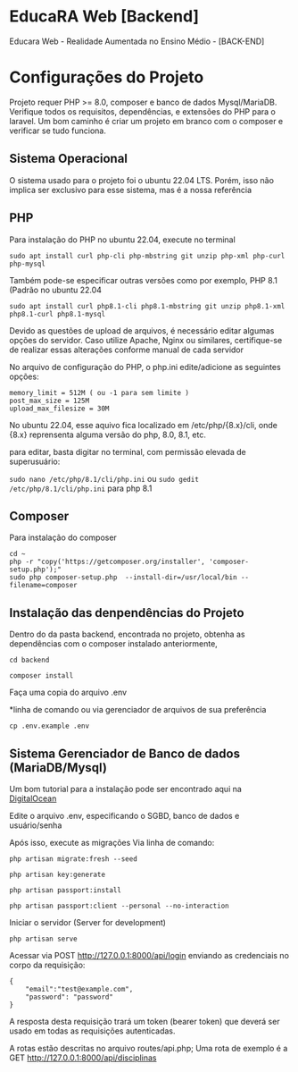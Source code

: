 
# EducaRA Web [Backend]
Educara Web - Realidade Aumentada no Ensino Médio - [BACK-END]

# Configurações do Projeto

Projeto requer PHP >= 8.0, composer e banco de dados Mysql/MariaDB.
Verifique todos os requisitos, dependências, e extensões do PHP para o laravel.
Um bom caminho é criar um projeto em branco com o composer e verificar se tudo funciona.

## Sistema Operacional
O sistema usado para o projeto foi o ubuntu 22.04 LTS. Porém, isso não implica ser exclusivo para esse sistema, mas é a nossa referência

## PHP
Para instalação do PHP no ubuntu 22.04, execute no terminal

    sudo apt install curl php-cli php-mbstring git unzip php-xml php-curl php-mysql

Também pode-se especificar outras versões como por exemplo, PHP 8.1 (Padrão no ubuntu 22.04

    sudo apt install curl php8.1-cli php8.1-mbstring git unzip php8.1-xml php8.1-curl php8.1-mysql

Devido as questões de upload de arquivos, é necessário editar algumas opções do servidor. 
Caso utilize Apache, Nginx ou similares, certifique-se de realizar essas alterações conforme manual de cada servidor

No arquivo de configuração do PHP, o php.ini edite/adicione as seguintes opções:

    memory_limit = 512M ( ou -1 para sem limite )
    post_max_size = 125M
    upload_max_filesize = 30M

No ubuntu 22.04, esse aquivo fica localizado em /etc/php/{8.x}/cli, onde {8.x} reprensenta alguma versão do php, 8.0, 8.1, etc.

para editar, basta digitar no terminal, com permissão elevada de superusuário:

`sudo nano /etc/php/8.1/cli/php.ini` ou `sudo gedit /etc/php/8.1/cli/php.ini` para php 8.1


## Composer
Para instalação do composer

    cd ~  
    php -r "copy('https://getcomposer.org/installer', 'composer-setup.php');"
    sudo php composer-setup.php  --install-dir=/usr/local/bin --filename=composer

## Instalação das denpendências do Projeto
Dentro do da pasta backend, encontrada no projeto,  obtenha as dependências com o composer instalado anteriormente,

    cd backend

    composer install

Faça uma copia do arquivo .env

*linha de comando ou via gerenciador de arquivos de sua preferência

    cp .env.example .env

## Sistema Gerenciador de Banco de dados (MariaDB/Mysql)

Um bom tutorial para a instalação pode ser encontrado aqui na [DigitalOcean](https://www.digitalocean.com/community/tutorials/how-to-install-mariadb-on-ubuntu-22-04)

Edite o arquivo .env, especificando o SGBD, banco de dados e usuário/senha

Após isso, execute as migrações
Via linha de comando:

    php artisan migrate:fresh --seed

    php artisan key:generate

    php artisan passport:install

    php artisan passport:client --personal --no-interaction

Iniciar o servidor (Server for development)

    php artisan serve

Acessar via POST http://127.0.0.1:8000/api/login enviando as credenciais no corpo da requisição:

    {
    	"email":"test@example.com",
    	"password": "password"
    }

A resposta desta requisição trará um token (bearer token) que deverá ser usado em todas as requisições autenticadas.

A rotas estão descritas no arquivo routes/api.php;
Uma rota de exemplo é a GET http://127.0.0.1:8000/api/disciplinas
